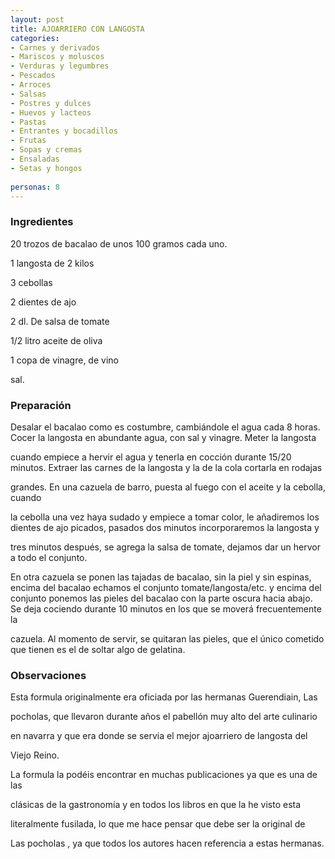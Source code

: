```yaml
---
layout: post
title: AJOARRIERO CON LANGOSTA
categories:
- Carnes y derivados
- Mariscos y moluscos
- Verduras y legumbres
- Pescados
- Arroces
- Salsas
- Postres y dulces
- Huevos y lacteos
- Pastas
- Entrantes y bocadillos
- Frutas
- Sopas y cremas
- Ensaladas
- Setas y hongos
 
personas: 8 
---
```

<h3>Ingredientes</h3>
20 trozos de bacalao de unos 100 gramos cada uno.

1 langosta de 2 kilos

3 cebollas

2 dientes de ajo

2 dl. De salsa de tomate

1/2 litro aceite de oliva

1 copa de vinagre, de vino

sal.

<h3>Preparación</h3>
Desalar el bacalao como es costumbre, cambiándole el agua cada 8 horas. Cocer la langosta en abundante agua, con sal y vinagre. Meter la langosta

cuando empiece a hervir el agua y tenerla en cocción durante 15/20 minutos. Extraer las carnes de la langosta y la de la cola cortarla en rodajas

grandes. En una cazuela de barro, puesta al fuego con el aceite y la cebolla, cuando

la cebolla una vez haya sudado y empiece a tomar color, le añadiremos los dientes de ajo picados, pasados dos minutos incorporaremos la langosta y

tres minutos después, se agrega la salsa de tomate, dejamos dar un hervor a todo el conjunto.

En otra cazuela se ponen las tajadas de bacalao, sin la piel y sin espinas, encima del bacalao echamos el  conjunto tomate/langosta/etc. y encima del conjunto ponemos las pieles del bacalao con la parte oscura hacia abajo. Se deja cociendo durante 10 minutos  en los que se moverá frecuentemente la

cazuela. Al momento de servir, se quitaran las pieles, que el único cometido que tienen es el de soltar algo de gelatina.

<h3>Observaciones</h3>
Esta formula originalmente era oficiada por las hermanas Guerendiain, Las

pocholas, que llevaron durante años el pabellón muy alto del arte culinario

en navarra y que era donde se servia el mejor ajoarriero de langosta del

Viejo Reino.

La formula la podéis encontrar en muchas publicaciones ya que es una de las

clásicas de la gastronomía y en todos los libros en que la he visto esta

literalmente fusilada, lo que me hace pensar que debe ser la original de

Las pocholas , ya que todos los autores hacen referencia a estas hermanas.

